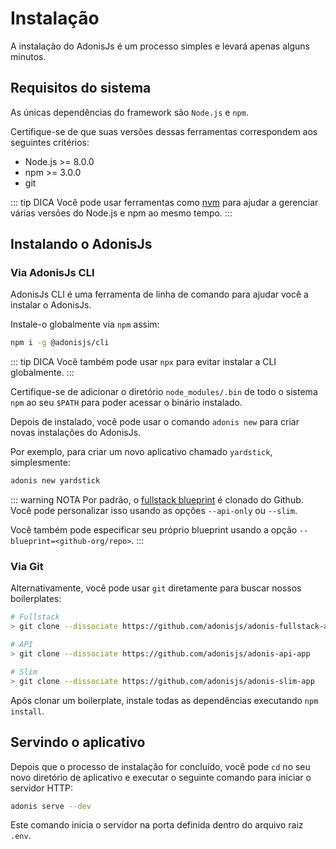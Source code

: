 # Instalação

A instalação do AdonisJs é um processo simples e levará apenas alguns minutos.

## Requisitos do sistema

As únicas dependências do framework são `Node.js` e `npm`.

Certifique-se de que suas versões dessas ferramentas correspondem aos seguintes critérios:

- Node.js >= 8.0.0
- npm >= 3.0.0
- git

::: tip DICA
Você pode usar ferramentas como [nvm](https://github.com/creationix/nvm) para ajudar a gerenciar várias versões do Node.js e npm ao mesmo tempo.
:::

## Instalando o AdonisJs

### Via AdonisJs CLI

AdonisJs CLI é uma ferramenta de linha de comando para ajudar você a instalar o AdonisJs.

Instale-o globalmente via `npm` assim:

```bash
npm i -g @adonisjs/cli
```

::: tip DICA
Você também pode usar `npx` para evitar instalar a CLI globalmente.
:::

Certifique-se de adicionar o diretório `node_modules/.bin` de todo o sistema `npm` ao seu `$PATH` para poder acessar o binário instalado.

Depois de instalado, você pode usar o comando `adonis new` para criar novas instalações do AdonisJs.

Por exemplo, para criar um novo aplicativo chamado `yardstick`, simplesmente:

```bash
adonis new yardstick
```

::: warning NOTA
Por padrão, o [fullstack blueprint](https://github.com/adonisjs/adonis-fullstack-app) é clonado do Github. Você pode personalizar isso usando as opções `--api-only` ou `--slim`.

Você também pode especificar seu próprio blueprint usando a opção `--blueprint=<github-org/repo>`.
:::

### Via Git

Alternativamente, você pode usar `git` diretamente para buscar nossos boilerplates:

```bash
# Fullstack
> git clone --dissociate https://github.com/adonisjs/adonis-fullstack-app

# API
> git clone --dissociate https://github.com/adonisjs/adonis-api-app

# Slim
> git clone --dissociate https://github.com/adonisjs/adonis-slim-app
```

Após clonar um boilerplate, instale todas as dependências executando `npm install`.

## Servindo o aplicativo

Depois que o processo de instalação for concluído, você pode `cd` no seu novo diretório de aplicativo e executar o seguinte comando para iniciar o servidor HTTP:

```bash
adonis serve --dev
```

Este comando inicia o servidor na porta definida dentro do arquivo raiz `.env`.
